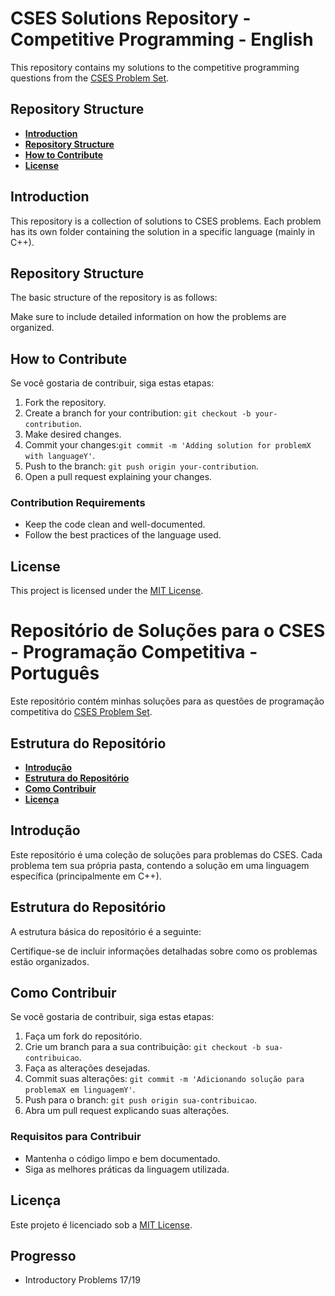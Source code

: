 # CSES Solutions Repository - Competitive Programming - English

This repository contains my solutions to the competitive programming questions from the [CSES Problem Set](https://cses.fi/problemset/).

## Repository Structure

- **[Introduction](#introduction)**
- **[Repository Structure](repository_structure)**
- **[How to Contribute](#como-contribuir)**
- **[License](#license)**

## Introduction

This repository is a collection of solutions to CSES problems. Each problem has its own folder containing the solution in a specific language (mainly in C++).

## Repository Structure

The basic structure of the repository is as follows:

Make sure to include detailed information on how the problems are organized.

## How to Contribute

Se você gostaria de contribuir, siga estas etapas:

1. Fork the repository.
2. Create a branch for your contribution: `git checkout -b your-contribution`.
3. Make desired changes.
4. Commit your changes:`git commit -m 'Adding solution for problemX with languageY'`.
5. Push to the branch: `git push origin your-contribution`.
6. Open a pull request explaining your changes.

### Contribution Requirements

- Keep the code clean and well-documented.
- Follow the best practices of the language used.

## License

This project is licensed under the [MIT License](LICENSE).




# Repositório de Soluções para o CSES - Programação Competitiva - Português

Este repositório contém minhas soluções para as questões de programação competitiva do [CSES Problem Set](https://cses.fi/problemset/).

## Estrutura do Repositório

- **[Introdução](#introdução)**
- **[Estrutura do Repositório](#estrutura-do-repositório)**
- **[Como Contribuir](#como-contribuir)**
- **[Licença](#licença)**

## Introdução

Este repositório é uma coleção de soluções para problemas do CSES. Cada problema tem sua própria pasta, contendo a solução em uma linguagem específica (principalmente em C++).

## Estrutura do Repositório

A estrutura básica do repositório é a seguinte:


Certifique-se de incluir informações detalhadas sobre como os problemas estão organizados.

## Como Contribuir

Se você gostaria de contribuir, siga estas etapas:

1. Faça um fork do repositório.
2. Crie um branch para a sua contribuição: `git checkout -b sua-contribuicao`.
3. Faça as alterações desejadas.
4. Commit suas alterações: `git commit -m 'Adicionando solução para problemaX em linguagemY'`.
5. Push para o branch: `git push origin sua-contribuicao`.
6. Abra um pull request explicando suas alterações.

### Requisitos para Contribuir

- Mantenha o código limpo e bem documentado.
- Siga as melhores práticas da linguagem utilizada.

## Licença

Este projeto é licenciado sob a [MIT License](LICENSE).

## Progresso

- Introductory Problems 17/19